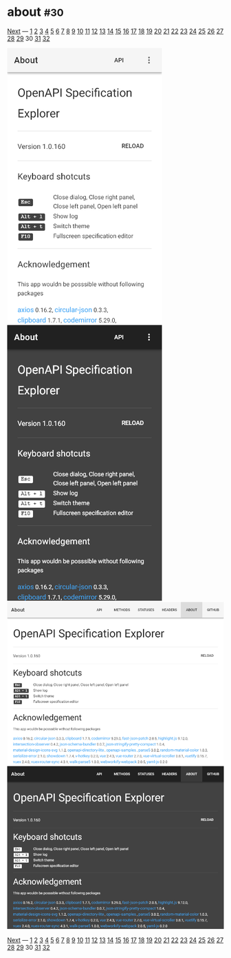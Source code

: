 # about <small>#30</small>

[Next](./31_markdown.md) &mdash; [1](./01_loading.md) [2](./02_landing.md) [3](./03_security.md) [4](./04_download.md) [5](./05_generator.md) [6](./06_language.md) [7](./07_options.md) [8](./08_menu.md) [9](./09_view.md) [10](./10_wide.md) [11](./11_summary+paths.md) [12](./12_summary.md) [13](./13_operations.md) [14](./14_table.md) [15](./15_right.md) [16](./16_request.md) [17](./17_code.md) [18](./18_method.md) [19](./19_status.md) [20](./20_header.md) [21](./21_left.md) [22](./22_categories.md) [23](./23_recent.md) [24](./24_edit.md) [25](./25_fullscreen.md) [26](./26_test.md) [27](./27_methods.md) [28](./28_statuses.md) [29](./29_headers.md) 30 [31](./31_markdown.md) [32](./32_syntax.md) 

![](./images/light_xs_30_about.png)![](./images/dark_xs_30_about.png)![](./images/light_md_30_about.png)![](./images/dark_md_30_about.png)

[Next](./31_markdown.md) &mdash; [1](./01_loading.md) [2](./02_landing.md) [3](./03_security.md) [4](./04_download.md) [5](./05_generator.md) [6](./06_language.md) [7](./07_options.md) [8](./08_menu.md) [9](./09_view.md) [10](./10_wide.md) [11](./11_summary+paths.md) [12](./12_summary.md) [13](./13_operations.md) [14](./14_table.md) [15](./15_right.md) [16](./16_request.md) [17](./17_code.md) [18](./18_method.md) [19](./19_status.md) [20](./20_header.md) [21](./21_left.md) [22](./22_categories.md) [23](./23_recent.md) [24](./24_edit.md) [25](./25_fullscreen.md) [26](./26_test.md) [27](./27_methods.md) [28](./28_statuses.md) [29](./29_headers.md) 30 [31](./31_markdown.md) [32](./32_syntax.md) 
